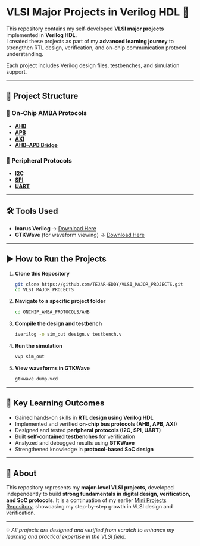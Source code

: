 
# VLSI Major Projects in Verilog HDL 🚀  

This repository contains my self-developed **VLSI major projects** implemented in **Verilog HDL**.  
I created these projects as part of my **advanced learning journey** to strengthen RTL design, verification, and on-chip communication protocol understanding.  

Each project includes Verilog design files, testbenches, and simulation support.

---

## 📂 Project Structure

### 🔹 On-Chip AMBA Protocols
- **[AHB](./ONCHIP_AMBA_PROTOCOLS/AHB)**  
- **[APB](./ONCHIP_AMBA_PROTOCOLS/APB)**  
- **[AXI](./ONCHIP_AMBA_PROTOCOLS/AXI)**  
- **[AHB–APB Bridge](./ONCHIP_AMBA_PROTOCOLS/AHB_APB_BRIDGE)**  

### 🔹 Peripheral Protocols
- **[I2C](./PERIPHERAL_PROTOCOLS/I2C)**  
- **[SPI](./PERIPHERAL_PROTOCOLS/SPI)**  
- **[UART](./PERIPHERAL_PROTOCOLS/UART)**  

---

## 🛠️ Tools Used
- **Icarus Verilog** → [Download Here](https://steveicarus.github.io/iverilog/)  
- **GTKWave** (for waveform viewing) → [Download Here](http://gtkwave.sourceforge.net/)  

---

## ▶️ How to Run the Projects

1. **Clone this Repository**
   ```bash
   git clone https://github.com/TEJAR-EDDY/VLSI_MAJOR_PROJECTS.git
   cd VLSI_MAJOR_PROJECTS


2. **Navigate to a specific project folder**

   ```bash
   cd ONCHIP_AMBA_PROTOCOLS/AHB
   ```

3. **Compile the design and testbench**

   ```bash
   iverilog -o sim_out design.v testbench.v
   ```

4. **Run the simulation**

   ```bash
   vvp sim_out
   ```

5. **View waveforms in GTKWave**

   ```bash
   gtkwave dump.vcd
   ```

---

## 📖 Key Learning Outcomes

* Gained hands-on skills in **RTL design using Verilog HDL**
* Implemented and verified **on-chip bus protocols (AHB, APB, AXI)**
* Designed and tested **peripheral protocols (I2C, SPI, UART)**
* Built **self-contained testbenches** for verification
* Analyzed and debugged results using **GTKWave**
* Strengthened knowledge in **protocol-based SoC design**

---

## 🌟 About

This repository represents my **major-level VLSI projects**, developed independently to build **strong fundamentals in digital design, verification, and SoC protocols**.
It is a continuation of my earlier [Mini Projects Repository](https://github.com/TEJAR-EDDY/VLSI_MINI_PROJECTS), showcasing my step-by-step growth in VLSI design and verification.

---

💡 *All projects are designed and verified from scratch to enhance my learning and practical expertise in the VLSI field.*

